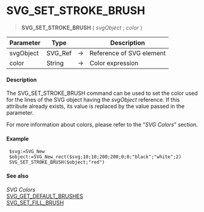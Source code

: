 # SVG_SET_STROKE_BRUSH

>**SVG_SET_STROKE_BRUSH** ( *svgObject* ; *color* )

| Parameter | Type |  | Description |
| --- | --- | --- | --- |
| svgObject | SVG_Ref | &#8594; | Reference of SVG element |
| color | String | &#8594; | Color expression |



#### Description 

The SVG\_SET\_STROKE\_BRUSH command can be used to set the color used for the lines of the SVG object having the *svgObject* reference. If this attribute already exists, its value is replaced by the value passed in the parameter.

For more information about colors, please refer to the “*SVG Colors*” section.

#### Example 

```4d
 $svg:=SVG_New
 $object:=SVG_New_rect($svg;10;10;200;200;0;0;"black";"white";2)
 SVG_SET_STROKE_BRUSH($object;"red")
```

#### See also 

*SVG Colors*  
[SVG\_GET\_DEFAULT\_BRUSHES](SVG_GET_DEFAULT_BRUSHES.md)  
[SVG\_SET\_FILL\_BRUSH](SVG_SET_FILL_BRUSH.md)  